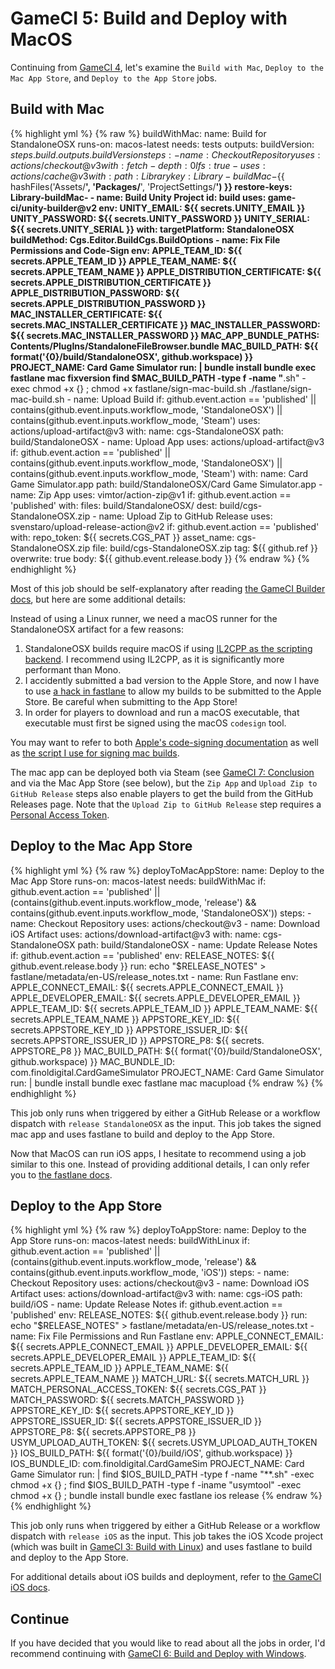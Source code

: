# GameCI 5: Build and Deploy with MacOS

Continuing from [GameCI 4](gameci-4_linuxdeploy.html), let's examine the `Build with Mac`, `Deploy to the Mac App Store`, and `Deploy to the App Store` jobs.

## Build with Mac

{% highlight yml %}
{% raw %}
  buildWithMac:
    name: Build for StandaloneOSX
    runs-on: macos-latest
    needs: tests
    outputs:
      buildVersion: ${{ steps.build.outputs.buildVersion }}
    steps:
      - name: Checkout Repository
        uses: actions/checkout@v3
        with:
          fetch-depth: 0
          lfs: true
      - uses: actions/cache@v3
        with:
          path: Library
          key: Library-buildMac-${{ hashFiles('Assets/**', 'Packages/**', 'ProjectSettings/**') }}
          restore-keys: Library-buildMac-
      - name: Build Unity Project
        id: build
        uses: game-ci/unity-builder@v2
        env:
          UNITY_EMAIL: ${{ secrets.UNITY_EMAIL }}
          UNITY_PASSWORD: ${{ secrets.UNITY_PASSWORD }}
          UNITY_SERIAL: ${{ secrets.UNITY_SERIAL }}
        with:
          targetPlatform: StandaloneOSX
          buildMethod: Cgs.Editor.BuildCgs.BuildOptions
      - name: Fix File Permissions and Code-Sign
        env:
          APPLE_TEAM_ID: ${{ secrets.APPLE_TEAM_ID }}
          APPLE_TEAM_NAME: ${{ secrets.APPLE_TEAM_NAME }}
          APPLE_DISTRIBUTION_CERTIFICATE: ${{ secrets.APPLE_DISTRIBUTION_CERTIFICATE }}
          APPLE_DISTRIBUTION_PASSWORD: ${{ secrets.APPLE_DISTRIBUTION_PASSWORD }}
          MAC_INSTALLER_CERTIFICATE: ${{ secrets.MAC_INSTALLER_CERTIFICATE }}
          MAC_INSTALLER_PASSWORD: ${{ secrets.MAC_INSTALLER_PASSWORD }}
          MAC_APP_BUNDLE_PATHS: Contents/PlugIns/StandaloneFileBrowser.bundle
          MAC_BUILD_PATH: ${{ format('{0}/build/StandaloneOSX', github.workspace) }}
          PROJECT_NAME: Card Game Simulator
        run: |
          bundle install
          bundle exec fastlane mac fixversion
          find $MAC_BUILD_PATH -type f -name "**.sh" -exec chmod +x {} \;
          chmod +x fastlane/sign-mac-build.sh
          ./fastlane/sign-mac-build.sh
      - name: Upload Build
        if: github.event.action == 'published' || contains(github.event.inputs.workflow_mode, 'StandaloneOSX') || contains(github.event.inputs.workflow_mode, 'Steam')
        uses: actions/upload-artifact@v3
        with:
          name: cgs-StandaloneOSX
          path: build/StandaloneOSX
      - name: Upload App
        uses: actions/upload-artifact@v3
        if: github.event.action == 'published' || contains(github.event.inputs.workflow_mode, 'StandaloneOSX') || contains(github.event.inputs.workflow_mode, 'Steam')
        with:
          name: Card Game Simulator.app
          path: build/StandaloneOSX/Card Game Simulator.app
      - name: Zip App
        uses: vimtor/action-zip@v1
        if: github.event.action == 'published'
        with:
          files: build/StandaloneOSX/
          dest: build/cgs-StandaloneOSX.zip
      - name: Upload Zip to GitHub Release
        uses: svenstaro/upload-release-action@v2
        if: github.event.action == 'published'
        with:
          repo_token: ${{ secrets.CGS_PAT }}
          asset_name: cgs-StandaloneOSX.zip
          file: build/cgs-StandaloneOSX.zip
          tag: ${{ github.ref }}
          overwrite: true
          body: ${{ github.event.release.body }}
{% endraw %}
{% endhighlight %}

Most of this job should be self-explanatory after reading [the GameCI Builder docs](https://game.ci/docs/github/builder), but here are some additional details:

Instead of using a Linux runner, we need a macOS runner for the StandaloneOSX artifact for a few reasons:
1. StandaloneOSX builds require macOS if using [IL2CPP as the scripting backend](https://docs.unity3d.com/Manual/IL2CPP.html). I recommend using IL2CPP, as it is significantly more performant than Mono.
2. I accidently submitted a bad version to the Apple Store, and now I have to use [a hack in fastlane](https://github.com/finol-digital/Card-Game-Simulator/blob/develop/fastlane/Fastfile#L72) to allow my builds to be submitted to the Apple Store. Be careful when submitting to the App Store!
3. In order for players to download and run a macOS executable, that executable must first be signed using the macOS `codesign` tool.

You may want to refer to both [Apple's code-signing documentation](https://developer.apple.com/support/code-signing/) as well as [the script I use for signing mac builds](https://github.com/finol-digital/Card-Game-Simulator/blob/develop/fastlane/sign-mac-build.sh).

The mac app can be deployed both via Steam (see [GameCI 7: Conclusion](gameci-7_conclusion.html) and via the Mac App Store (see below), but the `Zip App` and `Upload Zip to GitHub Release` steps also enable players to get the build from the GitHub Releases page.
Note that the `Upload Zip to GitHub Release` step requires a [Personal Access Token](https://docs.github.com/en/authentication/keeping-your-account-and-data-secure/creating-a-personal-access-token).

## Deploy to the Mac App Store

{% highlight yml %}
{% raw %}
  deployToMacAppStore:
    name: Deploy to the Mac App Store
    runs-on: macos-latest
    needs: buildWithMac
    if: github.event.action == 'published' || (contains(github.event.inputs.workflow_mode, 'release') && contains(github.event.inputs.workflow_mode, 'StandaloneOSX'))
    steps:
      - name: Checkout Repository
        uses: actions/checkout@v3
      - name: Download iOS Artifact
        uses: actions/download-artifact@v3
        with:
          name: cgs-StandaloneOSX
          path: build/StandaloneOSX
      - name: Update Release Notes
        if: github.event.action == 'published'
        env:
          RELEASE_NOTES: ${{ github.event.release.body }}
        run: echo "$RELEASE_NOTES" > fastlane/metadata/en-US/release_notes.txt
      - name: Run Fastlane
        env:
          APPLE_CONNECT_EMAIL: ${{ secrets.APPLE_CONNECT_EMAIL }}
          APPLE_DEVELOPER_EMAIL: ${{ secrets.APPLE_DEVELOPER_EMAIL }}
          APPLE_TEAM_ID: ${{ secrets.APPLE_TEAM_ID }}
          APPLE_TEAM_NAME: ${{ secrets.APPLE_TEAM_NAME }}
          APPSTORE_KEY_ID: ${{ secrets.APPSTORE_KEY_ID }}
          APPSTORE_ISSUER_ID: ${{ secrets.APPSTORE_ISSUER_ID }}
          APPSTORE_P8: ${{ secrets. APPSTORE_P8 }}
          MAC_BUILD_PATH: ${{ format('{0}/build/StandaloneOSX', github.workspace) }}
          MAC_BUNDLE_ID: com.finoldigital.CardGameSimulator
          PROJECT_NAME: Card Game Simulator
        run: |
          bundle install
          bundle exec fastlane mac macupload
{% endraw %}
{% endhighlight %}

This job only runs when triggered by either a GitHub Release or a workflow dispatch with `release StandaloneOSX` as the input.
This job takes the signed mac app and uses fastlane to build and deploy to the App Store.

Now that MacOS can run iOS apps, I hesitate to recommend using a job similar to this one.
Instead of providing additional details, I can only refer you to [the fastlane docs](https://docs.fastlane.tools/actions/appstore/).

## Deploy to the App Store

{% highlight yml %}
{% raw %}
  deployToAppStore:
    name: Deploy to the App Store
    runs-on: macos-latest
    needs: buildWithLinux
    if: github.event.action == 'published' || (contains(github.event.inputs.workflow_mode, 'release') && contains(github.event.inputs.workflow_mode, 'iOS'))
    steps:
      - name: Checkout Repository
        uses: actions/checkout@v3
      - name: Download iOS Artifact
        uses: actions/download-artifact@v3
        with:
          name: cgs-iOS
          path: build/iOS
      - name: Update Release Notes
        if: github.event.action == 'published'
        env:
          RELEASE_NOTES: ${{ github.event.release.body }}
        run: echo "$RELEASE_NOTES" > fastlane/metadata/en-US/release_notes.txt
      - name: Fix File Permissions and Run Fastlane
        env:
          APPLE_CONNECT_EMAIL: ${{ secrets.APPLE_CONNECT_EMAIL }}
          APPLE_DEVELOPER_EMAIL: ${{ secrets.APPLE_DEVELOPER_EMAIL }}
          APPLE_TEAM_ID: ${{ secrets.APPLE_TEAM_ID }}
          APPLE_TEAM_NAME: ${{ secrets.APPLE_TEAM_NAME }}
          MATCH_URL: ${{ secrets.MATCH_URL }}
          MATCH_PERSONAL_ACCESS_TOKEN: ${{ secrets.CGS_PAT }}
          MATCH_PASSWORD: ${{ secrets.MATCH_PASSWORD }}
          APPSTORE_KEY_ID: ${{ secrets.APPSTORE_KEY_ID }}
          APPSTORE_ISSUER_ID: ${{ secrets.APPSTORE_ISSUER_ID }}
          APPSTORE_P8: ${{ secrets.APPSTORE_P8 }}
          USYM_UPLOAD_AUTH_TOKEN: ${{ secrets.USYM_UPLOAD_AUTH_TOKEN }}
          IOS_BUILD_PATH: ${{ format('{0}/build/iOS', github.workspace) }}
          IOS_BUNDLE_ID: com.finoldigital.CardGameSim
          PROJECT_NAME: Card Game Simulator
        run: |
          find $IOS_BUILD_PATH -type f -name "**.sh" -exec chmod +x {} \;
          find $IOS_BUILD_PATH -type f -iname "usymtool" -exec chmod +x {} \;
          bundle install
          bundle exec fastlane ios release
{% endraw %}
{% endhighlight %}

This job only runs when triggered by either a GitHub Release or a workflow dispatch with `release iOS` as the input.
This job takes the iOS Xcode project (which was built in [GameCI 3: Build with Linux](gameci-3_linuxbuild.html)) and uses fastlane to build and deploy to the App Store.

For additional details about iOS builds and deployment, refer to [the GameCI iOS docs](https://game.ci/docs/github/deployment/ios).

## Continue

If you have decided that you would like to read about all the jobs in order, I'd recommend continuing with [GameCI 6: Build and Deploy with Windows](gameci-6_windows.html).

